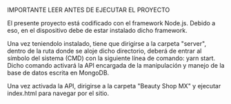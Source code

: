 IMPORTANTE LEER ANTES DE EJECUTAR EL PROYECTO

El presente proyecto está codificado con el framework Node.js. Debido a eso, en el dispositivo debe de estar instalado dicho framework.

Una vez teniendolo instalado, tiene que dirigirse a la carpeta "server", dentro de la ruta donde se aloje dicho directorio, deberá de entrar al símbolo del sistema 
(CMD) con la siguiente línea de comando: yarn start. Dicho comando activará la API encargada de la manipulación y manejo de la base de datos escrita en MongoDB.

Una vez activada la API, dirigirse a la carpeta "Beauty Shop MX" y ejecutar index.html para navegar por el sitio.
